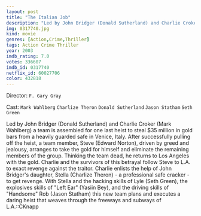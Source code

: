 ```yaml
---
layout: post
title: "The Italian Job"
description: "Led by John Bridger (Donald Sutherland) and Charlie Croker (Mark Wahlberg) a team is assembled for one last heist to steal $35 million in gold bars from a heavily guarded safe in Venice, Italy. After successfully pulling off the heist, a team member, Steve (Edward Norton), driven by greed and jealousy, arranges to take the gold for himself and eliminate the remaining members of the group. Thinking the team dead, he returns to Los Angeles with the gold. .."
img: 0317740.jpg
kind: movie
genres: [Action,Crime,Thriller]
tags: Action Crime Thriller 
year: 2003
imdb_rating: 7.0
votes: 336607
imdb_id: 0317740
netflix_id: 60027706
color: 432818
---
```

Director: `F. Gary Gray`  

Cast: `Mark Wahlberg` `Charlize Theron` `Donald Sutherland` `Jason Statham` `Seth Green` 

Led by John Bridger (Donald Sutherland) and Charlie Croker (Mark Wahlberg) a team is assembled for one last heist to steal $35 million in gold bars from a heavily guarded safe in Venice, Italy. After successfully pulling off the heist, a team member, Steve (Edward Norton), driven by greed and jealousy, arranges to take the gold for himself and eliminate the remaining members of the group. Thinking the team dead, he returns to Los Angeles with the gold. Charlie and the survivors of this betrayal follow Steve to L.A. to exact revenge against the traitor. Charlie enlists the help of John Bridger's daughter, Stella (Charlize Theron) - a professional safe cracker - to get revenge. With Stella and the hacking skills of Lyle (Seth Green), the explosives skills of "Left Ear" (Yasiin Bey), and the driving skills of "Handsome" Rob (Jason Statham) this new team plans and executes a daring heist that weaves through the freeways and subways of L.A.::CKnapp